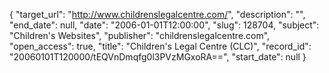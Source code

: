 {
  "target_url": "http://www.childrenslegalcentre.com/", 
  "description": "", 
  "end_date": null, 
  "date": "2006-01-01T12:00:00", 
  "slug": 128704, 
  "subject": "Children's Websites", 
  "publisher": "childrenslegalcentre.com", 
  "open_access": true, 
  "title": "Children's Legal Centre (CLC)", 
  "record_id": "20060101T120000/tEQVnDmqfg0l3PVzMGxoRA==", 
  "start_date": null
}

